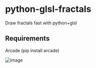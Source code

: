 # python-glsl-fractals
Draw fractals fast with python+glsl

Requirements
-------------
Arcade (pip install arcade)

![image](https://user-images.githubusercontent.com/47245582/110473028-20c12500-80ef-11eb-92bd-85d1aa96b22f.png)
